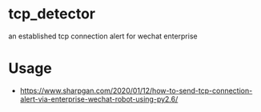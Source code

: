 # tcp_detector
an established tcp connection alert for wechat enterprise

# Usage
- https://www.sharpgan.com/2020/01/12/how-to-send-tcp-connection-alert-via-enterprise-wechat-robot-using-py2.6/
